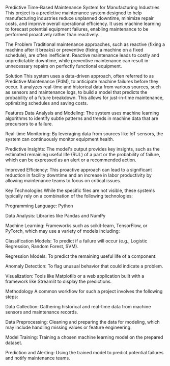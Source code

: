Predictive Time-Based Maintenance System for Manufacturing Industries
This project is a predictive maintenance system designed to help manufacturing industries reduce unplanned downtime, minimize repair costs, and improve overall operational efficiency. It uses machine learning to forecast potential equipment failures, enabling maintenance to be performed proactively rather than reactively.

The Problem
Traditional maintenance approaches, such as reactive (fixing a machine after it breaks) or preventive (fixing a machine on a fixed schedule), are often inefficient. Reactive maintenance leads to costly and unpredictable downtime, while preventive maintenance can result in unnecessary repairs on perfectly functional equipment.

Solution
This system uses a data-driven approach, often referred to as Predictive Maintenance (PdM), to anticipate machine failures before they occur. It analyzes real-time and historical data from various sources, such as sensors and maintenance logs, to build a model that predicts the probability of a future breakdown. This allows for just-in-time maintenance, optimizing schedules and saving costs.

Features
Data Analysis and Modeling: The system uses machine learning algorithms to identify subtle patterns and trends in machine data that are precursors to a failure.

Real-time Monitoring: By leveraging data from sources like IoT sensors, the system can continuously monitor equipment health.

Predictive Insights: The model's output provides key insights, such as the estimated remaining useful life (RUL) of a part or the probability of failure, which can be expressed as an alert or a recommended action.

Improved Efficiency: This proactive approach can lead to a significant reduction in facility downtime and an increase in labor productivity by allowing maintenance teams to focus on critical issues.

Key Technologies
While the specific files are not visible, these systems typically rely on a combination of the following technologies:

Programming Language: Python

Data Analysis: Libraries like Pandas and NumPy

Machine Learning: Frameworks such as scikit-learn, TensorFlow, or PyTorch, which may use a variety of models including:

Classification Models: To predict if a failure will occur (e.g., Logistic Regression, Random Forest, SVM).

Regression Models: To predict the remaining useful life of a component.

Anomaly Detection: To flag unusual behavior that could indicate a problem.

Visualization: Tools like Matplotlib or a web application built with a framework like Streamlit to display the predictions.

Methodology
A common workflow for such a project involves the following steps:

Data Collection: Gathering historical and real-time data from machine sensors and maintenance records.

Data Preprocessing: Cleaning and preparing the data for modeling, which may include handling missing values or feature engineering.

Model Training: Training a chosen machine learning model on the prepared dataset.

Prediction and Alerting: Using the trained model to predict potential failures and notify maintenance teams.
